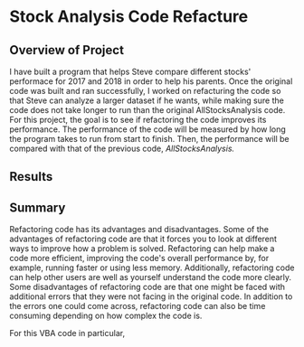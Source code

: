 # Stock Analysis Code Refacture

## Overview of Project
I have built a program that helps Steve compare different stocks' performace for 2017 and 2018 in order to help his parents. Once the original code was built and ran successfully, I worked on refacturing the code so that Steve can analyze a larger dataset if he wants, while making sure the code does not take longer to run than the original AllStocksAnalysis code. For this project, the goal is to see if refactoring the code improves its performance. The performance of the code will be measured by how long the program takes to run from start to finish. Then, the performance will be compared with that of the previous code, *AllStocksAnalysis.*

## Results

## Summary
Refactoring code has its advantages and disadvantages. Some of the advantages of refactoring code are that it forces you to look at different ways to improve how a problem is solved. Refactoring can help make a code more efficient, improving the code's overall performance by, for example, running faster or using less memory. Additionally, refactoring code can help other users are well as yourself understand the code more clearly. Some disadvantages of refactoring code are that one might be faced with additional errors that they were not facing in the original code. In addition to the errors one could come across, refactoring code can also be time consuming depending on how complex the code is.

For this VBA code in particular,
